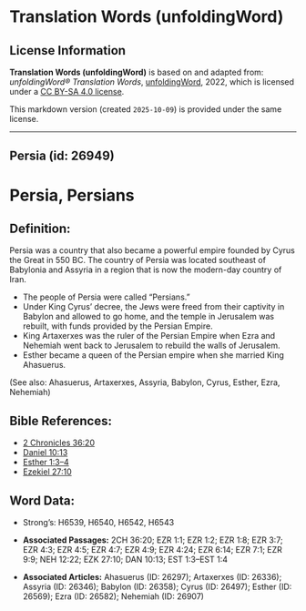 # Translation Words (unfoldingWord)

## License Information

**Translation Words (unfoldingWord)** is based on and adapted from: _unfoldingWord® Translation Words_, [unfoldingWord](https://unfoldingword.org/utw), 2022, which is licensed under a [CC BY-SA 4.0 license](https://creativecommons.org/licenses/by-sa/4.0/legalcode.en).

This markdown version (created `2025-10-09`) is provided under the same license.



--------------------------------

## Persia (id: 26949)

Persia, Persians
================

Definition:
-----------

Persia was a country that also became a powerful empire founded by Cyrus the Great in 550 BC. The country of Persia was located southeast of Babylonia and Assyria in a region that is now the modern\-day country of Iran.

* The people of Persia were called “Persians.”
* Under King Cyrus’ decree, the Jews were freed from their captivity in Babylon and allowed to go home, and the temple in Jerusalem was rebuilt, with funds provided by the Persian Empire.
* King Artaxerxes was the ruler of the Persian Empire when Ezra and Nehemiah went back to Jerusalem to rebuild the walls of Jerusalem.
* Esther became a queen of the Persian empire when she married King Ahasuerus.

(See also: Ahasuerus, Artaxerxes, Assyria, Babylon, Cyrus, Esther, Ezra, Nehemiah)

Bible References:
-----------------

* [2 Chronicles 36:20](https://ref.ly/2Chr36:20)
* [Daniel 10:13](https://ref.ly/Dan10:13)
* [Esther 1:3–4](https://ref.ly/Esth1:3-Esth1:4)
* [Ezekiel 27:10](https://ref.ly/Ezek27:10)

Word Data:
----------

* Strong’s: H6539, H6540, H6542, H6543

* **Associated Passages:** 2CH 36:20; EZR 1:1; EZR 1:2; EZR 1:8; EZR 3:7; EZR 4:3; EZR 4:5; EZR 4:7; EZR 4:9; EZR 4:24; EZR 6:14; EZR 7:1; EZR 9:9; NEH 12:22; EZK 27:10; DAN 10:13; EST 1:3–EST 1:4
* **Associated Articles:** Ahasuerus (ID: 26297); Artaxerxes (ID: 26336); Assyria (ID: 26346); Babylon (ID: 26358); Cyrus (ID: 26497); Esther (ID: 26569); Ezra (ID: 26582); Nehemiah (ID: 26907)

